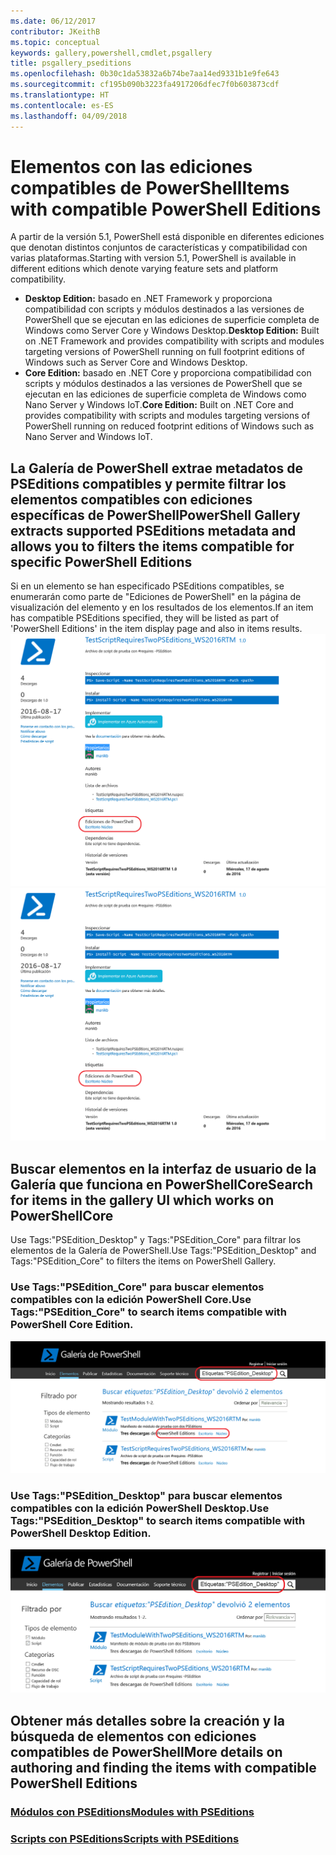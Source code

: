 ```yaml
---
ms.date: 06/12/2017
contributor: JKeithB
ms.topic: conceptual
keywords: gallery,powershell,cmdlet,psgallery
title: psgallery_pseditions
ms.openlocfilehash: 0b30c1da53832a6b74be7aa14ed9331b1e9fe643
ms.sourcegitcommit: cf195b090b3223fa4917206dfec7f0b603873cdf
ms.translationtype: HT
ms.contentlocale: es-ES
ms.lasthandoff: 04/09/2018
---
```

# <a name="items-with-compatible-powershell-editions"></a><span data-ttu-id="a8787-103">Elementos con las ediciones compatibles de PowerShell</span><span class="sxs-lookup"><span data-stu-id="a8787-103">Items with compatible PowerShell Editions</span></span>
<span data-ttu-id="a8787-104">A partir de la versión 5.1, PowerShell está disponible en diferentes ediciones que denotan distintos conjuntos de características y compatibilidad con varias plataformas.</span><span class="sxs-lookup"><span data-stu-id="a8787-104">Starting with version 5.1, PowerShell is available in different editions which denote varying feature sets and platform compatibility.</span></span>

- <span data-ttu-id="a8787-105">**Desktop Edition:** basado en .NET Framework y proporciona compatibilidad con scripts y módulos destinados a las versiones de PowerShell que se ejecutan en las ediciones de superficie completa de Windows como Server Core y Windows Desktop.</span><span class="sxs-lookup"><span data-stu-id="a8787-105">**Desktop Edition:** Built on .NET Framework and provides compatibility with scripts and modules targeting versions of PowerShell running on full footprint editions of Windows such as Server Core and Windows Desktop.</span></span>
- <span data-ttu-id="a8787-106">**Core Edition:** basado en .NET Core y proporciona compatibilidad con scripts y módulos destinados a las versiones de PowerShell que se ejecutan en las ediciones de superficie completa de Windows como Nano Server y Windows IoT.</span><span class="sxs-lookup"><span data-stu-id="a8787-106">**Core Edition:** Built on .NET Core and provides compatibility with scripts and modules targeting versions of PowerShell running on reduced footprint editions of Windows such as Nano Server and Windows IoT.</span></span>

## <a name="powershell-gallery-extracts-supported-pseditions-metadata-and-allows-you-to-filters-the-items-compatible-for-specific-powershell-editions"></a><span data-ttu-id="a8787-107">La Galería de PowerShell extrae metadatos de PSEditions compatibles y permite filtrar los elementos compatibles con ediciones específicas de PowerShell</span><span class="sxs-lookup"><span data-stu-id="a8787-107">PowerShell Gallery extracts supported PSEditions metadata and allows you to filters the items compatible for specific PowerShell Editions</span></span>

<span data-ttu-id="a8787-108">Si en un elemento se han especificado PSEditions compatibles, se enumerarán como parte de "Ediciones de PowerShell" en la página de visualización del elemento y en los resultados de los elementos.</span><span class="sxs-lookup"><span data-stu-id="a8787-108">If an item has compatible PSEditions specified, they will be listed as part of 'PowerShell Editions' in the item display page and also in items results.</span></span>
<span data-ttu-id="a8787-109">![Página de visualización del elemento con PSEditions](Images/ItemDisplayPageWithPSEditions.PNG)</span><span class="sxs-lookup"><span data-stu-id="a8787-109">![Item display page with PSEditions](Images/ItemDisplayPageWithPSEditions.PNG)</span></span>

## <a name="search-for-items-in-the-gallery-ui-which-works-on-powershellcore"></a><span data-ttu-id="a8787-110">Buscar elementos en la interfaz de usuario de la Galería que funciona en PowerShellCore</span><span class="sxs-lookup"><span data-stu-id="a8787-110">Search for items in the gallery UI which works on PowerShellCore</span></span>
<span data-ttu-id="a8787-111">Use Tags:"PSEdition_Desktop" y Tags:"PSEdition_Core" para filtrar los elementos de la Galería de PowerShell.</span><span class="sxs-lookup"><span data-stu-id="a8787-111">Use Tags:"PSEdition_Desktop" and Tags:"PSEdition_Core" to filters the items on PowerShell Gallery.</span></span>

### <a name="use-tagspseditioncore-to-search-items-compatible-with-powershell-core-edition"></a><span data-ttu-id="a8787-112">Use Tags:"PSEdition_Core" para buscar elementos compatibles con la edición PowerShell Core.</span><span class="sxs-lookup"><span data-stu-id="a8787-112">Use Tags:"PSEdition_Core" to search items compatible with PowerShell Core Edition.</span></span>
![Resultados de la búsqueda de elementos compatibles con Core PSEdition](Images/SearchResultsWithPSEditions.PNG)

### <a name="use-tagspseditiondesktop-to-search-items-compatible-with-powershell-desktop-edition"></a><span data-ttu-id="a8787-114">Use Tags:"PSEdition_Desktop" para buscar elementos compatibles con la edición PowerShell Desktop.</span><span class="sxs-lookup"><span data-stu-id="a8787-114">Use Tags:"PSEdition_Desktop" to search items compatible with PowerShell Desktop Edition.</span></span>
![Resultados de la búsqueda de elementos compatibles con Desktop PSEdition](Images/SearchResultsWithPSEdition_Desktop.PNG)

## <a name="more-details-on-authoring-and-finding-the-items-with-compatible-powershell-editions"></a><span data-ttu-id="a8787-116">Obtener más detalles sobre la creación y la búsqueda de elementos con ediciones compatibles de PowerShell</span><span class="sxs-lookup"><span data-stu-id="a8787-116">More details on authoring and finding the items with compatible PowerShell Editions</span></span>
### <a name="modules-with-pseditionspsgetmodulemodulewithpseditionsupportmd"></a>[<span data-ttu-id="a8787-117">Módulos con PSEditions</span><span class="sxs-lookup"><span data-stu-id="a8787-117">Modules with PSEditions</span></span>](../psget/module/modulewithpseditionsupport.md)
### <a name="scripts-with-pseditionspsgetscriptscriptwithpseditionsupportmd"></a>[<span data-ttu-id="a8787-118">Scripts con PSEditions</span><span class="sxs-lookup"><span data-stu-id="a8787-118">Scripts with PSEditions</span></span>](../psget/script/scriptwithpseditionsupport.md)